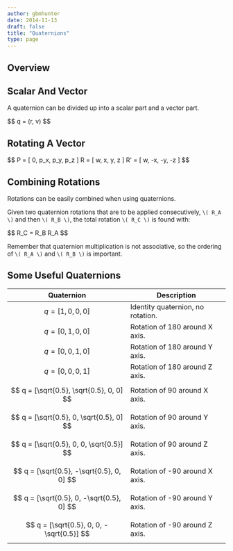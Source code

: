 ```yaml
---
author: gbmhunter
date: 2014-11-13
draft: false
title: "Quaternions"
type: page
---
```


## Overview

## Scalar And Vector

A quaternion can be divided up into a scalar part and a vector part.

<div>$$ q = (r, v) $$</div>

## Rotating A Vector

<div>$$
P = [ 0, p_x, p_y, p_z ]
R = [ w, x, y, z ]
R' = [ w, -x, -y, -z ]
$$</div>

## Combining Rotations

Rotations can be easily combined when using quaternions.

Given two quaternion rotations that are to be applied consecutively, `\( R_A \)` and then `\( R_B \)`, the total rotation `\( R_C \)` is found with:

<div>$$ R_C = R_B R_A $$</div>

Remember that quaternion multiplication is not associative, so the ordering of `\( R_A \)` and `\( R_B \)` is important.

## Some Useful Quaternions

Quaternion                                      | Description
------------------------------------------------|-------------------------------------------
$$ q = [1, 0, 0, 0] $$</div>                    | Identity quaternion, no rotation.
$$ q = [0, 1, 0, 0] $$</div>                    | Rotation of 180 around X axis.
$$ q = [0, 0, 1, 0] $$</div>                    | Rotation of 180 around Y axis.
$$ q = [0, 0, 0, 1] $$</div>                    | Rotation of 180 around Z axis.
$$ q = [\sqrt{0.5}, \sqrt{0.5}, 0, 0] $$</div>  | Rotation of 90 around X axis.
$$ q = [\sqrt{0.5}, 0, \sqrt{0.5}, 0] $$</div>  | Rotation of 90 around Y axis.
$$ q = [\sqrt{0.5}, 0, 0, \sqrt{0.5}] $$</div>  | Rotation of 90 around Z axis.
$$ q = [\sqrt{0.5}, -\sqrt{0.5}, 0, 0] $$</div> | Rotation of -90 around X axis.
$$ q = [\sqrt{0.5}, 0, -\sqrt{0.5}, 0] $$</div> | Rotation of -90 around Y axis.
$$ q = [\sqrt{0.5}, 0, 0, -\sqrt{0.5}] $$</div> | Rotation of -90 around Z axis.

